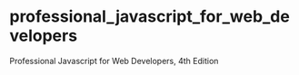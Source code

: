 # professional_javascript_for_web_developers
Professional Javascript for Web Developers, 4th Edition
